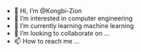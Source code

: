 - 👋 Hi, I’m @Kongbi-Zion
- 👀 I’m interested in computer engineering
- 🌱 I’m currently learning machine learning 
- 💞️ I’m looking to collaborate on ...
- 📫 How to reach me ...

<!---
Kongbi-Zion/Kongbi-Zion is a ✨ special ✨ repository because its `README.md` (this file) appears on your GitHub profile.
You can click the Preview link to take a look at your changes.
--->
